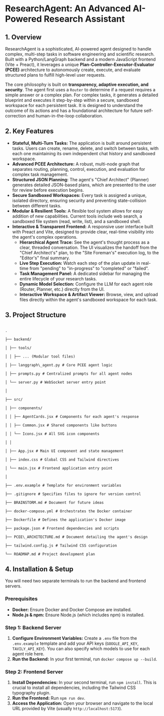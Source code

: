 # ResearchAgent: An Advanced AI-Powered Research Assistant

## 1. Overview

ResearchAgent is a sophisticated, AI-powered agent designed to handle complex, multi-step tasks in software engineering and scientific research. Built with a Python/LangGraph backend and a modern JavaScript frontend (Vite + Preact), it leverages a unique **Plan-Controller-Executor-Evaluator (PCEE)** architecture to autonomously create, execute, and evaluate structured plans to fulfill high-level user requests.

The core philosophy is built on **transparency, adaptive execution, and security**. The agent first uses a `Router` to determine if a request requires a simple answer or a complex plan. For complex tasks, it generates a detailed blueprint and executes it step-by-step within a secure, sandboxed workspace for each persistent task. It is designed to understand the outcome of its actions and has a foundational architecture for future self-correction and human-in-the-loop collaboration.

## 2. Key Features

-   **Stateful, Multi-Turn Tasks:** The application is built around persistent tasks. Users can create, rename, delete, and switch between tasks, with each one maintaining its own independent chat history and sandboxed workspace.
-   **Advanced PCEE Architecture:** A robust, multi-node graph that separates routing, planning, control, execution, and evaluation for complex task management.
-   **Structured JSON Planning:** The agent's "Chief Architect" (Planner) generates detailed JSON-based plans, which are presented to the user for review before execution begins.
-   **Secure Sandboxed Workspaces:** Every task is assigned a unique, isolated directory, ensuring security and preventing state-collision between different tasks.
-   **Modular & Resilient Tools:** A flexible tool system allows for easy addition of new capabilities. Current tools include web search, a sandboxed file system (read, write, list), and a sandboxed shell.
-   **Interactive & Transparent Frontend:** A responsive user interface built with Preact and Vite, designed to provide clear, real-time visibility into the agent's complex operations.
    -   **Hierarchical Agent Trace:** See the agent's thought process as a clear, threaded conversation. The UI visualizes the handoff from the "Chief Architect's" plan, to the "Site Foreman's" execution log, to the "Editor's" final summary.
    -   **Live Step Execution:** Watch each step of the plan update in real-time from "pending" to "in-progress" to "completed" or "failed".
    -   **Task Management Panel:** A dedicated sidebar for managing the entire lifecycle of your research tasks.
    -   **Dynamic Model Selection:** Configure the LLM for each agent role (Router, Planner, etc.) directly from the UI.
    -   **Interactive Workspace & Artifact Viewer:** Browse, view, and upload files directly within the agent's sandboxed workspace for each task.

## 3. Project Structure

```

.

├── backend/

│ ├── tools/

│ │ ├── ... (Modular tool files)

│ ├── langgraph\_agent.py # Core PCEE agent logic

│ ├── prompts.py # Centralized prompts for all agent nodes

│ └── server.py # WebSocket server entry point

│

├── src/

│ ├── components/

│ │ ├── AgentCards.jsx # Components for each agent's response

│ │ ├── Common.jsx # Shared components like buttons

│ │ └── Icons.jsx # All SVG icon components

│ │

│ ├── App.jsx # Main UI component and state management

│ ├── index.css # Global CSS and Tailwind directives

│ └── main.jsx # Frontend application entry point

│

├── .env.example # Template for environment variables

├── .gitignore # Specifies files to ignore for version control

├── BRAINSTORM.md # Document for future ideas

├── docker-compose.yml # Orchestrates the Docker container

├── Dockerfile # Defines the application's Docker image

├── package.json # Frontend dependencies and scripts

├── PCEE\_ARCHITECTURE.md # Document detailing the agent's design

├── tailwind.config.js # Tailwind CSS configuration

└── ROADMAP.md # Project development plan

```

## 4. Installation & Setup

You will need two separate terminals to run the backend and frontend servers.

### Prerequisites

-   **Docker:** Ensure Docker and Docker Compose are installed.
-   **Node.js & npm:** Ensure Node.js (which includes npm) is installed.

### Step 1: Backend Server

1.  **Configure Environment Variables:** Create a `.env` file from the `.env.example` template and add your API keys (`GOOGLE_API_KEY`, `TAVILY_API_KEY`). You can also specify which models to use for each agent role here.
2.  **Run the Backend:** In your first terminal, run `docker compose up --build`.

### Step 2: Frontend Server

1.  **Install Dependencies:** In your second terminal, run `npm install`. This is crucial to install all dependencies, including the Tailwind CSS typography plugin.
2.  **Run the Frontend:** Run `npm run dev`.
3.  **Access the Application:** Open your browser and navigate to the local URL provided by Vite (usually `http://localhost:5173`).
